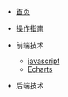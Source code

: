 <!-- docs/_sidebar.md -->

<!-- 管侧边 目录 -->

- [首页](/)
- [操作指南](guide)

- 前端技术

  - [javascript](web/JS/)
  - [Echarts](web/Echarts/)

- 后端技术

